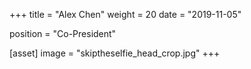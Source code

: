 +++
title = "Alex Chen"
weight = 20
date = "2019-11-05"

position = "Co-President"

[asset]
    image = "skiptheselfie_head_crop.jpg"
+++
